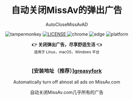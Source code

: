 <h1 align="center">自动关闭MissAv的弹出广告</h1>
<p align="center">AutoCloseMissAvAD</p>

<p align="center">
  <img src="https://img.shields.io/badge/TamperMonkey-v4.13-brightgreen.svg" alt="tampermonkey">
  <a href="LICENSE">
    <img src="https://img.shields.io/badge/license-GPLv3.0-lightgrey.svg" alt="LICENSE">
  </a>
  <img src="https://img.shields.io/badge/Chrome-≥76.0-brightgreen.svg" alt="chrome">
  <img src="https://img.shields.io/badge/Edge-≥88.0-brightgreen.svg" alt="edge">
  <img src="https://img.shields.io/badge/Platform-Windows%20%7C%20Mac%20%7C%20Linux-blue.svg" alt="platform">
</p>

<div align="center">
  <strong>👉 关闭弹出广告，尽享舒适生活 👈</strong><br>
  <sub>适用于 Linux，macOS，Windows 平台</sub>
</div>
<br>
<h3 align="center">[安装地址（推荐）]<a href="https://update.greasyfork.org/scripts/507167/%E8%87%AA%E5%8A%A8%E5%85%B3%E9%97%ADMissAv%E7%9A%84%E5%B9%BF%E5%91%8A.user.js">greasyfork</a></h3>
<p align="center">Automatically turn off almost all ads on MissAv.com</p>
<p align="center">自动关闭MissAv.com几乎所有的广告</p>
